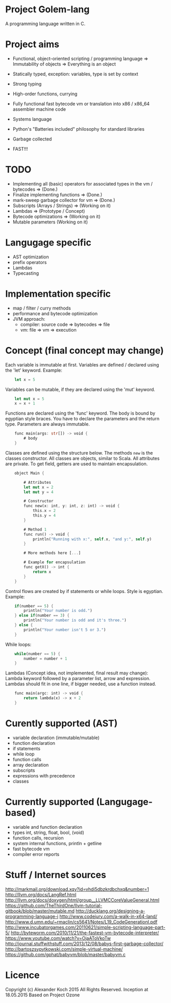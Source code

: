 # Project Golem-lang

A programming language written in C.

# Project aims

- Functional, object-oriented scripting / programming language
=> Immutability of objects
=> Everything is an object

- Statically typed, exception: variables, type is set by context
- Strong typing
- High-order functions, currying
- Fully functional fast bytecode vm or translation into x86 / x86_64 assembler machine code
- Systems language
- Python's "Batteries included" philosophy for standard libraries
- Garbage collected
- FAST!!!


# TODO

- Implementing all (basic) operators for associated types in the vm / bytecodes => (Done.)
- Finalize implementing functions => (Done.)
- mark-sweep garbage collector for vm => (Done.)
- Subscripts (Arrays / Strings) => (Working on it)
- Lambdas => (Prototype / Concept)
- Bytecode optimizations => (Working on it)
- Mutable parameters (Working on it)

Langugage specific
===

- AST optimization
- prefix operators
- Lambdas
- Typecasting

Implementation specific
===

- map / filter / curry methods
- performance and bytecode optimization
- JVM approach:
	- compiler: source code => bytecodes => file
 	- vm: file => vm => execution

# Concept (final concept may change)

Each variable is immutable at first. Variables are defined / declared using the 'let' keyword.
Example:
```rust
	let x = 5
```

Variables can be mutable, if they are declared using the 'mut' keyword.
```rust
	let mut x = 5
	x = x + 1
```

Functions are declared using the 'func' keyword.
The body is bound by egyptian style braces. You have to declare the parameters and the return type.
Parameters are always immutable.
```rust
	func main(args: str[]) -> void {
		# body
	}
```

Classes are defined using the structure below. The methods `new` is the classes constructor.
All classes are objects, similar to Scala. All attributes are private.
To get field, getters are used to maintain encapsulation.
```rust
 	object Main {

		# Attributes
		let mut x = 2
		let mut y = 4

		# Constructor
		func new(x: int, y: int, z: int) -> void {
			this.x = 2
			this.y = 4
		}

		# Method 1
		func run() -> void {
			println("Running with x:", self.x, "and y:", self.y)
		}

		# More methods here [...]

		# Example for encapsulation
		func getX() -> int {
			return x
		}
	}
```
Control flows are created by if statements or while loops. Style is egyptian.
Example:
```rust
	if(number == 5) {
		println("Your number is odd.")
	} else if(number == 3) {
		println("Your number is odd and it's three.")
	} else {
		println("Your number isn't 5 or 3.")
	}
```
While loops:
```rust
	while(number == 5) {
		number = number + 1
	}
```

Lambdas (Concept idea, not implemented, final result may change):
Lambda keyword followed by a parameter list, arrow and expression.
Lambdas should fit in one line, if bigger needed, use a function instead.
```rust
	func main(argc: int) -> void {
		return lambda(x) -> x + 2
	}
```

# Curently supported (AST)

- variable declaration (immutable/mutable)
- function declaration
- if statements
- while loop
- function calls
- array declaration
- subscripts
- expressions with precedence
- classes

# Currently supported (Langugage-based)

- variable and function declaration
- types int, string, float, bool, (void)
- function calls, recursion
- system internal functions, println + getline
- fast bytecode vm
- compiler error reports

# Stuff / Internet sources

http://markmail.org/download.xqy?id=vhdi5dbzkrdbchxq&number=1
http://llvm.org/docs/LangRef.html
http://llvm.org/docs/doxygen/html/group__LLVMCCoreValueGeneral.html
https://github.com/TheThirdOne/llvm-tutorial-gitbook/blob/master/mutable.md
http://ducklang.org/designing-a-programming-language-i
http://www.codejury.com/a-walk-in-x64-land/
http://www.d.umn.edu/~rmaclin/cs5641/Notes/L19_CodeGenerationI.pdf
http://www.incubatorgames.com/20110621/simple-scripting-language-part-5/
http://byteworm.com/2010/11/21/the-fastest-vm-bytecode-interpreter/
https://www.youtube.com/watch?v=OjaAToVkoTw
http://journal.stuffwithstuff.com/2013/12/08/babys-first-garbage-collector/
http://bartoszsypytkowski.com/simple-virtual-machine/
https://github.com/gphat/babyvm/blob/master/babyvm.c

# Licence
Copyright (c) Alexander Koch 2015 All Rights Reserved.
Inception at 18.05.2015
Based on Project Ozone
